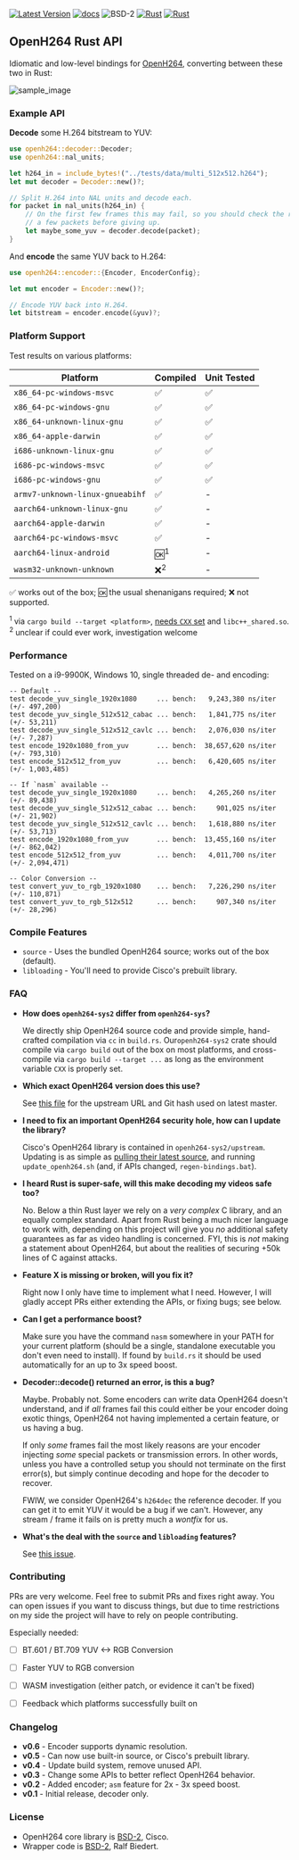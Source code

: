 
[![Latest Version]][crates.io]
[![docs]][docs.rs]
![BSD-2]
[![Rust](https://img.shields.io/badge/rust-1.65%2B-blue.svg?maxAge=3600)](https://github.com/ralfbiedert/openh264-rust)
[![Rust](https://github.com/ralfbiedert/openh264-rust/actions/workflows/rust.yml/badge.svg)](https://github.com/ralfbiedert/openh264-rust/actions/workflows/rust.yml)

## OpenH264 Rust API

Idiomatic and low-level bindings for [OpenH264](https://github.com/cisco/openh264), converting between these two in Rust:

![sample_image](https://media.githubusercontent.com/media/ralfbiedert/openh264-rs/master/gfx/title3.jpg)


### Example API

**Decode** some H.264 bitstream to YUV:
```rust
use openh264::decoder::Decoder;
use openh264::nal_units;

let h264_in = include_bytes!("../tests/data/multi_512x512.h264");
let mut decoder = Decoder::new()?;

// Split H.264 into NAL units and decode each.
for packet in nal_units(h264_in) {
    // On the first few frames this may fail, so you should check the result
    // a few packets before giving up.
    let maybe_some_yuv = decoder.decode(packet);
}
```


And **encode** the same YUV back to H.264:
```rust
use openh264::encoder::{Encoder, EncoderConfig};

let mut encoder = Encoder::new()?;

// Encode YUV back into H.264.
let bitstream = encoder.encode(&yuv)?;
```

### Platform Support

Test results on various platforms:

| Platform | Compiled | Unit Tested |
| --- | --- | --- |
| `x86_64-pc-windows-msvc` | ✅ | ✅ |
| `x86_64-pc-windows-gnu` | ✅ | ✅ |
| `x86_64-unknown-linux-gnu` | ✅ | ✅ |
| `x86_64-apple-darwin` | ✅ | ✅ |
| `i686-unknown-linux-gnu` | ✅ | ✅ |
| `i686-pc-windows-msvc` | ✅ | ✅ |
| `i686-pc-windows-gnu` | ✅ | ✅ |
| `armv7-unknown-linux-gnueabihf` | ✅ | - |
| `aarch64-unknown-linux-gnu` | ✅ | - |
| `aarch64-apple-darwin` | ✅ | - |
| `aarch64-pc-windows-msvc` | ✅ | - |
| `aarch64-linux-android` | 🆗<sup>1</sup>  | - |
| `wasm32-unknown-unknown` | ❌<sup>2</sup> | - |

✅ works out of the box;
🆗 the usual shenanigans required;
❌ not supported.

<sup>1</sup> via `cargo build --target <platform>`, [needs `CXX` set](https://cheats.rs/#cross-compilation) and `libc++_shared.so`. <br/>
<sup>2</sup> unclear if could ever work, investigation welcome


### Performance

Tested on a i9-9900K, Windows 10, single threaded de- and encoding:

```
-- Default --
test decode_yuv_single_1920x1080     ... bench:   9,243,380 ns/iter (+/- 497,200)
test decode_yuv_single_512x512_cabac ... bench:   1,841,775 ns/iter (+/- 53,211)
test decode_yuv_single_512x512_cavlc ... bench:   2,076,030 ns/iter (+/- 7,287)
test encode_1920x1080_from_yuv       ... bench:  38,657,620 ns/iter (+/- 793,310)
test encode_512x512_from_yuv         ... bench:   6,420,605 ns/iter (+/- 1,003,485)

-- If `nasm` available --
test decode_yuv_single_1920x1080     ... bench:   4,265,260 ns/iter (+/- 89,438)
test decode_yuv_single_512x512_cabac ... bench:     901,025 ns/iter (+/- 21,902)
test decode_yuv_single_512x512_cavlc ... bench:   1,618,880 ns/iter (+/- 53,713)
test encode_1920x1080_from_yuv       ... bench:  13,455,160 ns/iter (+/- 862,042)
test encode_512x512_from_yuv         ... bench:   4,011,700 ns/iter (+/- 2,094,471)

-- Color Conversion --
test convert_yuv_to_rgb_1920x1080    ... bench:   7,226,290 ns/iter (+/- 110,871)
test convert_yuv_to_rgb_512x512      ... bench:     907,340 ns/iter (+/- 28,296)
```

### Compile Features

- `source` - Uses the bundled OpenH264 source; works out of the box (default).
- `libloading` - You'll need to provide Cisco's prebuilt library.


### FAQ

- **How does `openh264-sys2` differ from `openh264-sys`?**

  We directly ship OpenH264 source code and provide simple, hand-crafted compilation via `cc` in `build.rs`. Our`openh264-sys2` crate should compile via `cargo build` out of the box on most platforms, and cross-compile via `cargo build --target ...` as
  long as the environment variable `CXX` is properly set.

- **Which exact OpenH264 version does this use?**

  See [this file](https://github.com/ralfbiedert/openh264-rust/tree/master/openh264-sys2/upstream/VERSION) for the upstream URL and Git hash used on latest master.

- **I need to fix an important OpenH264 security hole, how can I update the library?**

  Cisco's OpenH264 library is contained in `openh264-sys2/upstream`. Updating is as simple as [pulling their latest source](https://github.com/cisco/openh264),
  and running `update_openh264.sh` (and, if APIs changed, `regen-bindings.bat`).


- **I heard Rust is super-safe, will this make decoding my videos safe too?**

  No. Below a thin Rust layer we rely on a _very complex_ C library, and an equally complex standard. Apart from Rust being a
  much nicer language to work with, depending on this  project will give you _no_ additional safety guarantees as far as video
  handling is concerned. FYI, this is _not_ making a statement about OpenH264, but about the realities of securing +50k lines
  of C against attacks.


- **Feature X is missing or broken, will you fix it?**

  Right now I only have time to implement what I need. However, I will gladly accept PRs either extending the APIs, or fixing bugs; see below.


- **Can I get a performance boost?**

  Make sure you have the command `nasm` somewhere in your PATH for your current platform (should be a single, standalone
  executable you don't even need to install). If found by `build.rs` it should be used automatically for an up to 3x speed
  boost.


- **Decoder::decode() returned an error, is this a bug?**

  Maybe. Probably not. Some encoders can write data OpenH264 doesn't understand, and if _all_ frames fail this could either
  be your encoder doing exotic things, OpenH264 not having implemented a certain feature, or
  us having a bug.

  If only _some_ frames fail the most likely reasons are your encoder injecting _some_ special
  packets or transmission errors. In other words, unless you have a controlled setup you should not terminate on
  the first error(s), but simply continue decoding and hope for the decoder to recover.

  FWIW, we consider OpenH264's `h264dec` the reference decoder. If you can get it to emit YUV it would be a bug
  if we can't. However, any stream / frame it fails on is pretty much a _wontfix_ for us.


- **What's the deal with the `source` and `libloading` features?**

  See [this issue](https://github.com/ralfbiedert/openh264-rs/issues/43).


### Contributing

PRs are very welcome. Feel free to submit PRs and fixes right away. You can open issues if you want to discuss things, but due to time restrictions on my side the project will have to rely on people contributing.

Especially needed:

- [ ] BT.601 / BT.709 YUV <-> RGB Conversion
- [ ] Faster YUV to RGB conversion
- [ ] WASM investigation (either patch, or evidence it can't be fixed)
- [ ] Feedback which platforms successfully built on


### Changelog

- **v0.6** - Encoder supports dynamic resolution.
- **v0.5** - Can now use built-in source, or Cisco's prebuilt library.
- **v0.4** - Update build system, remove unused API.
- **v0.3** - Change some APIs to better reflect OpenH264 behavior.
- **v0.2** - Added encoder; `asm` feature for 2x - 3x speed boost.
- **v0.1** - Initial release, decoder only.

### License

- OpenH264 core library is [BSD-2](openh264-sys2/upstream/LICENSE), Cisco.
- Wrapper code is [BSD-2](https://opensource.org/licenses/BSD-2-Clause), Ralf Biedert.

[Latest Version]: https://img.shields.io/crates/v/openh264.svg
[crates.io]: https://crates.io/crates/openh264
[BSD-2]: https://img.shields.io/badge/license-BSD2-blue.svg
[docs]: https://docs.rs/openh264/badge.svg
[docs.rs]: https://docs.rs/openh264/
